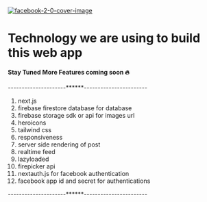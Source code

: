 <a href="https://facebook-2-0-web-app-adarsh.vercel.app/"><img src="https://i.ibb.co/wCBwTVd/facebook-2-0-cover-image.png" alt="facebook-2-0-cover-image" border="0"></a>

<h1>Technology we are using to build this web app</h1>
<h4>Stay Tuned More Features coming soon 🔥</h4>

---------------------******-----------------------
1. next.js
2. firebase firestore database for database
3. firebase storage sdk or api for images url
4. heroicons
5. tailwind css
6. responsiveness
7. server side rendering of post
8. realtime feed
9. lazyloaded
10. firepicker api
11. nextauth.js for facebook authentication
12. facebook app id and secret for authentications

---------------------******-----------------------




